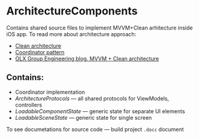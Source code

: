 # ArchitectureComponents

Contains shared source files to implement MVVM+Clean arhitecture inside iOS app. To read more about architecture approach:
- [Clean architecture](http://www.plainionist.net/Implementing-Clean-Architecture-UseCases/#:~:text=In%20software%20and%20systems%20engineering,system%20to%20achieve%20a%20goal.)
- [Coordinator pattern](https://pavlepesic.medium.com/flow-coordination-pattern-5eb60cd220d5)
- [OLX Group Engineering blog. MVVM + Clean architecture](https://tech.olx.com/clean-architecture-and-mvvm-on-ios-c9d167d9f5b3#:~:text=The%20Model%2DView%2DViewModel%20pattern,used%20with%20the%20same%20ViewModel.)

## Contains:
- Coordinator implementation
- *ArchitectureProtocols* — all shared protocols for ViewModels, controllers
- *LoadableComponentState* — generic state for separate UI elements
- *LoadableSceneState* — generic state for single screen

To see documetations for source code — build project `.docc` document
